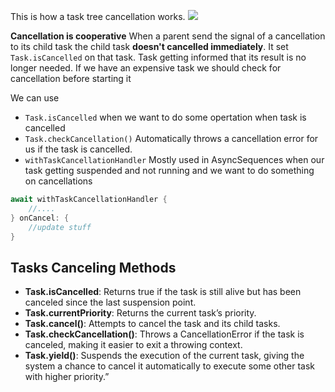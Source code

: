 This is how a task tree cancellation works.
![](canceling_task.png)

**Cancellation is cooperative**
When a parent send the signal of a cancellation to its child task the child task **doesn't cancelled immediately**.
It set `Task.isCancelled` on that task. Task getting informed that its result is no longer needed.
If we have an expensive task we should check for cancellation before starting it

We can use  
* `Task.isCancelled` when we want to do some opertation when task is cancelled
* `Task.checkCancellation()` Automatically throws a cancellation error for us if the task is cancelled.
* `withTaskCancellationHandler` Mostly used in AsyncSequences when our task getting suspended and not running and we want to do something on cancellations
```Swift
await withTaskCancellationHandler {
	//....
} onCancel: {
	//update stuff
}
```

## Tasks Canceling Methods
 
* **Task.isCancelled**: Returns true if the task is still alive but has been canceled since the last suspension point.
* **Task.currentPriority**: Returns the current task’s priority.
* **Task.cancel()**: Attempts to cancel the task and its child tasks.
* **Task.checkCancellation()**: Throws a CancellationError if the task is canceled, making it easier to exit a throwing context.
* **Task.yield()**: Suspends the execution of the current task, giving the system a chance to cancel it automatically to execute some other task with higher priority.”